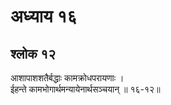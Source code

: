 # अध्याय १६

## श्लोक १२

आशापाशशतैर्बद्धाः कामक्रोधपरायणाः ।<br>ईहन्ते कामभोगार्थमन्यायेनार्थसञ्चयान् ॥ १६-१२॥<br><br>

